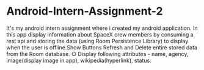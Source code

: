 # Android-Intern-Assignment-2
It's my android intern assignment where i created my android application. In this app display information about SpaceX crew members  by consuming a rest api and storing the data (using Room Persistence Library) to display when the user is offline.Show Buttons Refresh and Delete entire stored data from the Room database. ○ Display following attributes - name, agency, image(display image in app), wikipedia(hyperlink), status.
